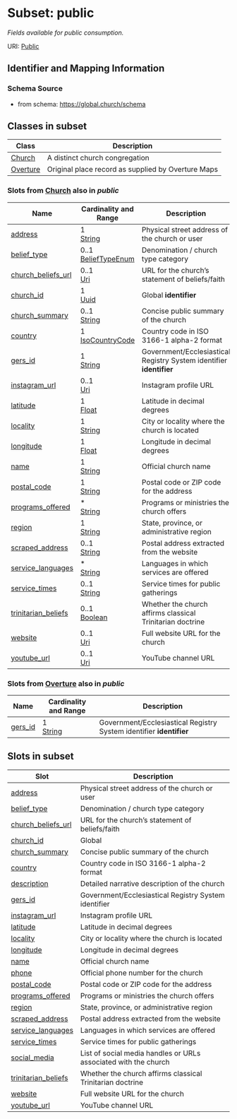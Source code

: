 # Subset: public 


_Fields available for public consumption._



URI: [Public](Public.md)




## Identifier and Mapping Information







### Schema Source


* from schema: https://global.church/schema












        


        




        


        


        

        

        


        

        




        


        


        

        

        

        

        


        


        

        





        



        

        


        




        



        


        







## Classes in subset

| Class | Description |
| --- | --- |
| [Church](Church.md) | A distinct church congregation |
| [Overture](Overture.md) | Original place record as supplied by Overture Maps |


### Slots from [Church](Church.md) also in _public_

| Name | Cardinality and Range | Description |
| ---  | ---  | --- |
| [address](address.md) | 1 <br/> [String](String.md) | Physical street address of the church or user  |
| [belief_type](belief_type.md) | 0..1 <br/> [BeliefTypeEnum](BeliefTypeEnum.md) | Denomination / church type category  |
| [church_beliefs_url](church_beliefs_url.md) | 0..1 <br/> [Uri](Uri.md) | URL for the church’s statement of beliefs/faith  |
| [church_id](church_id.md) | 1 <br/> [Uuid](Uuid.md) | Global **identifier** |
| [church_summary](church_summary.md) | 0..1 <br/> [String](String.md) | Concise public summary of the church  |
| [country](country.md) | 1 <br/> [IsoCountryCode](IsoCountryCode.md) | Country code in ISO 3166-1 alpha-2 format  |
| [gers_id](gers_id.md) | 1 <br/> [String](String.md) | Government/Ecclesiastical Registry System identifier **identifier** |
| [instagram_url](instagram_url.md) | 0..1 <br/> [Uri](Uri.md) | Instagram profile URL  |
| [latitude](latitude.md) | 1 <br/> [Float](Float.md) | Latitude in decimal degrees  |
| [locality](locality.md) | 1 <br/> [String](String.md) | City or locality where the church is located  |
| [longitude](longitude.md) | 1 <br/> [Float](Float.md) | Longitude in decimal degrees  |
| [name](name.md) | 1 <br/> [String](String.md) | Official church name  |
| [postal_code](postal_code.md) | 1 <br/> [String](String.md) | Postal code or ZIP code for the address  |
| [programs_offered](programs_offered.md) | * <br/> [String](String.md) | Programs or ministries the church offers  |
| [region](region.md) | 1 <br/> [String](String.md) | State, province, or administrative region  |
| [scraped_address](scraped_address.md) | 0..1 <br/> [String](String.md) | Postal address extracted from the website  |
| [service_languages](service_languages.md) | * <br/> [String](String.md) | Languages in which services are offered  |
| [service_times](service_times.md) | 0..1 <br/> [String](String.md) | Service times for public gatherings  |
| [trinitarian_beliefs](trinitarian_beliefs.md) | 0..1 <br/> [Boolean](Boolean.md) | Whether the church affirms classical Trinitarian doctrine  |
| [website](website.md) | 0..1 <br/> [Uri](Uri.md) | Full website URL for the church  |
| [youtube_url](youtube_url.md) | 0..1 <br/> [Uri](Uri.md) | YouTube channel URL  |

### Slots from [Overture](Overture.md) also in _public_

| Name | Cardinality and Range | Description |
| ---  | ---  | --- |
| [gers_id](gers_id.md) | 1 <br/> [String](String.md) | Government/Ecclesiastical Registry System identifier **identifier** |





## Slots in subset

| Slot | Description |
| --- | --- |
| [address](address.md) | Physical street address of the church or user |
| [belief_type](belief_type.md) | Denomination / church type category |
| [church_beliefs_url](church_beliefs_url.md) | URL for the church’s statement of beliefs/faith |
| [church_id](church_id.md) | Global |
| [church_summary](church_summary.md) | Concise public summary of the church |
| [country](country.md) | Country code in ISO 3166-1 alpha-2 format |
| [description](description.md) | Detailed narrative description of the church |
| [gers_id](gers_id.md) | Government/Ecclesiastical Registry System identifier |
| [instagram_url](instagram_url.md) | Instagram profile URL |
| [latitude](latitude.md) | Latitude in decimal degrees |
| [locality](locality.md) | City or locality where the church is located |
| [longitude](longitude.md) | Longitude in decimal degrees |
| [name](name.md) | Official church name |
| [phone](phone.md) | Official phone number for the church |
| [postal_code](postal_code.md) | Postal code or ZIP code for the address |
| [programs_offered](programs_offered.md) | Programs or ministries the church offers |
| [region](region.md) | State, province, or administrative region |
| [scraped_address](scraped_address.md) | Postal address extracted from the website |
| [service_languages](service_languages.md) | Languages in which services are offered |
| [service_times](service_times.md) | Service times for public gatherings |
| [social_media](social_media.md) | List of social media handles or URLs associated with the church |
| [trinitarian_beliefs](trinitarian_beliefs.md) | Whether the church affirms classical Trinitarian doctrine |
| [website](website.md) | Full website URL for the church |
| [youtube_url](youtube_url.md) | YouTube channel URL |



